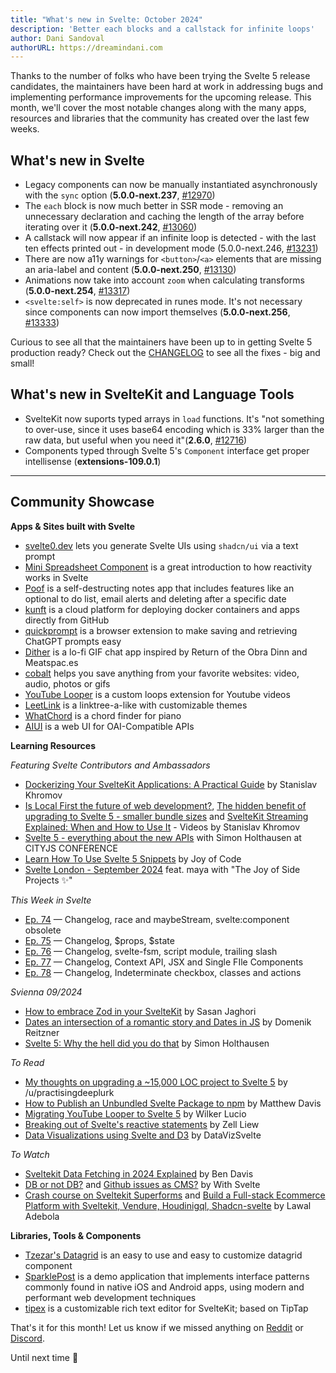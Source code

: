 ```yaml
---
title: "What's new in Svelte: October 2024"
description: 'Better each blocks and a callstack for infinite loops'
author: Dani Sandoval
authorURL: https://dreamindani.com
---
```


Thanks to the number of folks who have been trying the Svelte 5 release candidates, the maintainers have been hard at work in addressing bugs and implementing performance improvements for the upcoming release. This month, we'll cover the most notable changes along with the many apps, resources and libraries that the community has created over the last few weeks.

## What's new in Svelte

- Legacy components can now be manually instantiated asynchronously with the `sync` option (**5.0.0-next.237**, [#12970](https://github.com/sveltejs/svelte/pull/12970))
- The `each` block is now much better in SSR mode - removing an unnecessary declaration and caching the length of the array before iterating over it (**5.0.0-next.242**, [#13060](https://github.com/sveltejs/svelte/pull/13060))
- A callstack will now appear if an infinite loop is detected - with the last ten effects printed out - in development mode (5.0.0-next.246, [#13231](https://github.com/sveltejs/svelte/pull/13231))
- There are now a11y warnings for `<button>`/`<a>` elements that are missing an aria-label and content (**5.0.0-next.250**, [#13130](https://github.com/sveltejs/svelte/pull/13130))
- Animations now take into account `zoom` when calculating transforms (**5.0.0-next.254**, [#13317](https://github.com/sveltejs/svelte/pull/13317))
- `<svelte:self>` is now deprecated in runes mode. It's not necessary since components can now import themselves (**5.0.0-next.256**, [#13333](https://github.com/sveltejs/svelte/pull/13333))

Curious to see all that the maintainers have been up to in getting Svelte 5 production ready? Check out the [CHANGELOG](https://github.com/sveltejs/svelte/blob/main/packages/svelte/CHANGELOG.md) to see all the fixes - big and small!


## What's new in SvelteKit and Language Tools
- SvelteKit now suports typed arrays in `load` functions. It's "not something to over-use, since it uses base64 encoding which is 33% larger than the raw data, but useful when you need it"(**2.6.0**, [#12716](https://github.com/sveltejs/kit/pull/12716))
- Components typed through Svelte 5's `Component` interface get proper intellisense (**extensions-109.0.1**)


---

## Community Showcase

**Apps & Sites built with Svelte**

- [svelte0.dev](https://svelte0.dev/) lets you generate Svelte UIs using `shadcn/ui` via a text prompt
- [Mini Spreadsheet Component](https://www.reddit.com/r/sveltejs/comments/1fc2zy4/mini_spreadsheet_component_with_svelte_5/) is a great introduction to how reactivity works in Svelte
- [Poof](https://poofnote.com/) is a self-destructing notes app that includes features like an optional to do list, email alerts and deleting after a specific date
- [kunft](https://kunft.cloud/) is a cloud platform for deploying docker containers and apps directly from GitHub
- [quickprompt](https://quickprompt.app/) is a browser extension to make saving and retrieving ChatGPT prompts easy
- [Dither](https://github.com/fauntleroy/dither) is a lo-fi GIF chat app inspired by Return of the Obra Dinn and Meatspac.es
- [cobalt](https://github.com/imputnet/cobalt) helps you save anything from your favorite websites: video, audio, photos or gifs
- [YouTube Looper](https://chromewebstore.google.com/detail/youtube-looper/bidjeabmcpopfddfcnpniceojmkklcje) is a custom loops extension for Youtube videos
- [LeetLink](https://leetlnk.com/) is a linktree-a-like with customizable themes
- [WhatChord](https://whatchord.org/) is a chord finder for piano
- [AIUI](https://github.com/jxqu3/aiui) is a web UI for OAI-Compatible APIs

**Learning Resources**

_Featuring Svelte Contributors and Ambassadors_

- [Dockerizing Your SvelteKit Applications: A Practical Guide](https://khromov.se/dockerizing-your-sveltekit-applications-a-practical-guide/) by Stanislav Khromov
- [Is Local First the future of web development?](https://www.youtube.com/watch?v=GJ3tObziewU), [The hidden benefit of upgrading to Svelte 5 - smaller bundle sizes](https://www.youtube.com/watch?v=5Sm6Igq0PQM) and [SvelteKit Streaming Explained: When and How to Use It](https://www.youtube.com/watch?v=39sIJgr7B2Y) - Videos by Stanislav Khromov
- [Svelte 5 - everything about the new APIs](https://www.youtube.com/watch?v=OETs1LKhW0A) with Simon Holthausen at CITYJS CONFERENCE
- [Learn How To Use Svelte 5 Snippets](https://www.youtube.com/watch?v=OlWWIbRz438) by Joy of Code
- [Svelte London - September 2024](https://www.youtube.com/watch?v=BWh-jVB3Hk8) feat. maya with "The Joy of Side Projects ✨"


_This Week in Svelte_

  - [Ep. 74](https://www.youtube.com/watch?v=nMs4X8-L_yo) — Changelog, race and maybeStream, svelte:component obsolete
  - [Ep. 75](https://www.youtube.com/watch?v=bFodoz9Mlbw) — Changelog, $props, $state
  - [Ep. 76](https://www.youtube.com/watch?v=UeVKFYNXCrE) — Changelog, svelte-fsm, script module, trailing slash
  - [Ep. 77](https://www.youtube.com/watch?v=9hUAhxWwgyg) — Changelog, Context API, JSX and Single FIle Components
  - [Ep. 78](https://www.youtube.com/watch?v=wb53pDClQm0) — Changelog, Indeterminate checkbox, classes and actions


_Svienna 09/2024_

  - [How to embrace Zod in your SvelteKit](https://www.youtube.com/watch?v=j51whPgjhns) by Sasan Jaghori
  - [Dates an intersection of a romantic story and Dates in JS](https://www.youtube.com/watch?v=9HBVmUv7gpU) by Domenik Reitzner
  - [Svelte 5: Why the hell did you do that](https://www.youtube.com/watch?v=iMUEZWaSzG8) by Simon Holthausen

_To Read_

- [My thoughts on upgrading a ~15,000 LOC project to Svelte 5](https://www.reddit.com/r/sveltejs/comments/1frg58w/my_thoughts_on_upgrading_a_15000_loc_project_to/) by /u/practisingdeeplurk
- [How to Publish an Unbundled Svelte Package to npm](https://matthewdavis.io/how-to-publish-an-unbundled-svelte-package-to-npm/) by Matthew Davis
- [Migrating YouTube Looper to Svelte 5](https://medium.com/@wilkerlucio/migrating-youtube-looper-to-svelte-5-1a8b9b759582) by Wilker Lucio
- [Breaking out of Svelte's reactive statements](https://zellwk.com/blog/svelte-reactive-statements-breakout/) by Zell Liew
- [Data Visualizations using Svelte and D3](https://datavisualizationwithsvelte.com/) by DataVizSvelte


_To Watch_

- [Sveltekit Data Fetching in 2024 Explained](https://www.youtube.com/watch?v=j9Wf_nyKin4) by Ben Davis
- [DB or not DB?](https://www.youtube.com/watch?v=IFoqCz4ujls) and [Github issues as CMS?](https://www.youtube.com/watch?v=UML33lIcEOc) by With Svelte
- [Crash course on Sveltekit Superforms](https://www.youtube.com/watch?v=H_bT84X1hKc) and [Build a Full-stack Ecommerce Platform with Sveltekit, Vendure, Houdinigql, Shadcn-svelte](https://www.youtube.com/watch?v=kbL2gu6wVmM) by Lawal Adebola


**Libraries, Tools & Components**

- [Tzezar's Datagrid](https://tzezars-datagrid.vercel.app/) is an easy to use and easy to customize datagrid component
- [SparklePost](https://github.com/khromov/sparklepost) is a demo application that implements interface patterns commonly found in native iOS and Android apps, using modern and performant web development techniques
- [tipex](https://github.com/friendofsvelte/tipex) is a customizable rich text editor for SvelteKit; based on TipTap

That's it for this month! Let us know if we missed anything on [Reddit](https://www.reddit.com/r/sveltejs/) or [Discord](https://discord.gg/svelte).

Until next time 👋
